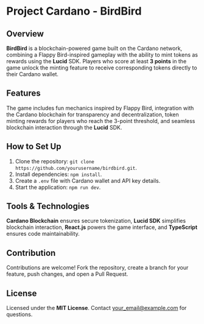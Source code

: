 # Project Cardano - BirdBird

## Overview

**BirdBird** is a blockchain-powered game built on the Cardano network, combining a Flappy Bird-inspired gameplay with the ability to mint tokens as rewards using the **Lucid** SDK. Players who score at least **3 points** in the game unlock the minting feature to receive corresponding tokens directly to their Cardano wallet.

## Features

The game includes fun mechanics inspired by Flappy Bird, integration with the Cardano blockchain for transparency and decentralization, token minting rewards for players who reach the 3-point threshold, and seamless blockchain interaction through the **Lucid** SDK.

## How to Set Up

1. Clone the repository: `git clone https://github.com/yourusername/birdbird.git`.
2. Install dependencies: `npm install`.
3. Create a `.env` file with Cardano wallet and API key details.
4. Start the application: `npm run dev`.

## Tools & Technologies

**Cardano Blockchain** ensures secure tokenization, **Lucid SDK** simplifies blockchain interaction, **React.js** powers the game interface, and **TypeScript** ensures code maintainability.

## Contribution

Contributions are welcome! Fork the repository, create a branch for your feature, push changes, and open a Pull Request.

## License

Licensed under the **MIT License**. Contact [your_email@example.com](mailto:your_email@example.com) for questions.
